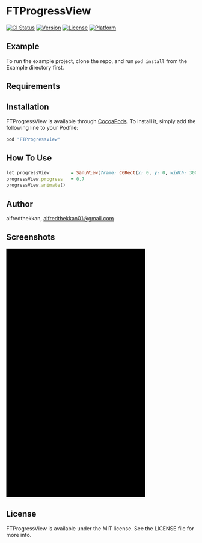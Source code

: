 # FTProgressView

[![CI Status](http://img.shields.io/travis/alfredthekkan/FTProgressView.svg?style=flat)](https://travis-ci.org/alfredthekkan/FTProgressView)
[![Version](https://img.shields.io/cocoapods/v/FTProgressView.svg?style=flat)](http://cocoapods.org/pods/FTProgressView)
[![License](https://img.shields.io/cocoapods/l/FTProgressView.svg?style=flat)](http://cocoapods.org/pods/FTProgressView)
[![Platform](https://img.shields.io/cocoapods/p/FTProgressView.svg?style=flat)](http://cocoapods.org/pods/FTProgressView)

## Example

To run the example project, clone the repo, and run `pod install` from the Example directory first.

## Requirements

## Installation

FTProgressView is available through [CocoaPods](http://cocoapods.org). To install
it, simply add the following line to your Podfile:

```ruby
pod "FTProgressView"
```

## How To Use
```ruby
let progressView        = SanuView(frame: CGRect(x: 0, y: 0, width: 300, height: 300))
progressView.progress   = 0.7
progressView.animate()
```

## Author

alfredthekkan, alfredthekkan01@gmail.com

## Screenshots

![Alt text](/graph.gif?raw=true "Graph")

## License           

FTProgressView is available under the MIT license. See the LICENSE file for more info.
